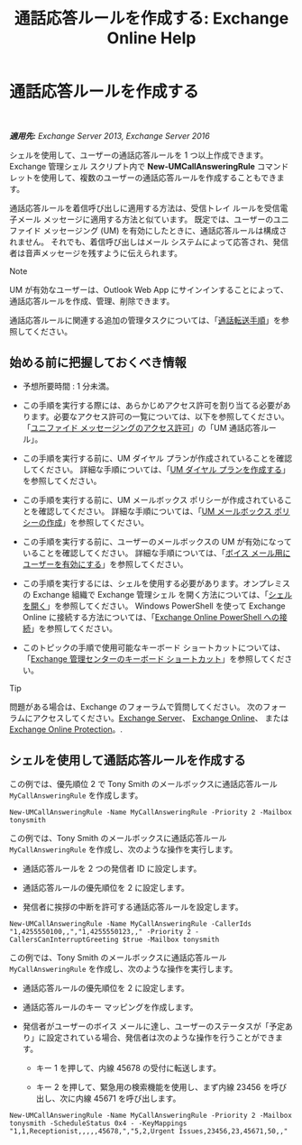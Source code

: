 ﻿---
title: '通話応答ルールを作成する: Exchange Online Help'
TOCTitle: 通話応答ルールを作成する
ms:assetid: 0976f8f2-3449-44f1-b0d1-20c91622e827
ms:mtpsurl: https://technet.microsoft.com/ja-jp/library/JJ898495(v=EXCHG.150)
ms:contentKeyID: 51407499
ms.date: 05/22/2018
mtps_version: v=EXCHG.150
ms.translationtype: HT
---

# 通話応答ルールを作成する

 

_**適用先:** Exchange Server 2013, Exchange Server 2016_

シェルを使用して、ユーザーの通話応答ルールを 1 つ以上作成できます。 Exchange 管理シェル スクリプト内で **New-UMCallAnsweringRule** コマンドレットを使用して、複数のユーザーの通話応答ルールを作成することもできます。

通話応答ルールを着信呼び出しに適用する方法は、受信トレイ ルールを受信電子メール メッセージに適用する方法と似ています。 既定では、ユーザーのユニファイド メッセージング (UM) を有効にしたときに、通話応答ルールは構成されません。 それでも、着信呼び出しはメール システムによって応答され、発信者は音声メッセージを残すように伝えられます。


> [!NOTE]
> UM が有効なユーザーは、Outlook Web App にサインインすることによって、通話応答ルールを作成、管理、削除できます。



通話応答ルールに関連する追加の管理タスクについては、「[通話転送手順](forwarding-calls-procedures-exchange-2013-help.md)」を参照してください。

## 始める前に把握しておくべき情報

  - 予想所要時間 : 1 分未満。

  - この手順を実行する際には、あらかじめアクセス許可を割り当てる必要があります。必要なアクセス許可の一覧については、以下を参照してください。「[ユニファイド メッセージングのアクセス許可](unified-messaging-permissions-exchange-2013-help.md)」の「UM 通話応答ルール」。

  - この手順を実行する前に、UM ダイヤル プランが作成されていることを確認してください。 詳細な手順については、「[UM ダイヤル プランを作成する](create-a-um-dial-plan-exchange-2013-help.md)」を参照してください。

  - この手順を実行する前に、UM メールボックス ポリシーが作成されていることを確認してください。 詳細な手順については、「[UM メールボックス ポリシーの作成](create-a-um-mailbox-policy-exchange-2013-help.md)」を参照してください。

  - この手順を実行する前に、ユーザーのメールボックスの UM が有効になっていることを確認してください。 詳細な手順については、「[ボイス メール用にユーザーを有効にする](enable-a-user-for-voice-mail-exchange-2013-help.md)」を参照してください。

  - この手順を実行するには、シェルを使用する必要があります。オンプレミスの Exchange 組織で Exchange 管理シェル を開く方法については、「[シェルを開く](https://technet.microsoft.com/ja-jp/library/dd638134\(v=exchg.150\))」を参照してください。 Windows PowerShell を使って Exchange Online に接続する方法については、「[Exchange Online PowerShell への接続](https://go.microsoft.com/fwlink/p/?linkid=396554)」を参照してください。

  - このトピックの手順で使用可能なキーボード ショートカットについては、「[Exchange 管理センターのキーボード ショートカット](keyboard-shortcuts-in-the-exchange-admin-center-exchange-online-protection-help.md)」を参照してください。


> [!TIP]
> 問題がある場合は、Exchange のフォーラムで質問してください。 次のフォーラムにアクセスしてください。<A href="https://go.microsoft.com/fwlink/p/?linkid=60612">Exchange Server</A>、 <A href="https://go.microsoft.com/fwlink/p/?linkid=267542">Exchange Online</A>、 または <A href="https://go.microsoft.com/fwlink/p/?linkid=285351">Exchange Online Protection</A>。.



## シェルを使用して通話応答ルールを作成する

この例では、優先順位 2 で Tony Smith のメールボックスに通話応答ルール `MyCallAnsweringRule` を作成します。

    New-UMCallAnsweringRule -Name MyCallAnsweringRule -Priority 2 -Mailbox tonysmith

この例では、Tony Smith のメールボックスに通話応答ルール `MyCallAnsweringRule` を作成し、次のような操作を実行します。

  - 通話応答ルールを 2 つの発信者 ID に設定します。

  - 通話応答ルールの優先順位を 2 に設定します。

  - 発信者に挨拶の中断を許可する通話応答ルールを設定します。

<!-- end list -->

    New-UMCallAnsweringRule -Name MyCallAnsweringRule -CallerIds "1,4255550100,,","1,4255550123,," -Priority 2 -CallersCanInterruptGreeting $true -Mailbox tonysmith

この例では、Tony Smith のメールボックスに通話応答ルール `MyCallAnsweringRule` を作成し、次のような操作を実行します。

  -  通話応答ルールの優先順位を 2 に設定します。

  -  通話応答ルールのキー マッピングを作成します。

  -  発信者がユーザーのボイス メールに達し、ユーザーのステータスが「予定あり」に設定されている場合、発信者は次のような操作を行うことができます。
    
      - キー 1 を押して、内線 45678 の受付に転送します。
    
      - キー 2 を押して、緊急用の検索機能を使用し、まず内線 23456 を呼び出し、次に内線 45671 を呼び出します。

<!-- end list -->

    New-UMCallAnsweringRule -Name MyCallAnsweringRule -Priority 2 -Mailbox tonysmith -ScheduleStatus 0x4 - -KeyMappings "1,1,Receptionist,,,,,45678,","5,2,Urgent Issues,23456,23,45671,50,,"

